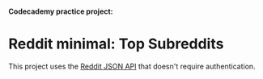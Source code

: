 #### Codecademy practice project:
# Reddit minimal: Top Subreddits

This project uses the [Reddit JSON API](https://github.com/reddit-archive/reddit/wiki/JSON) that doesn't require authentication.
